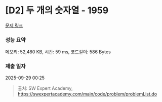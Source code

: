 # [D2] 두 개의 숫자열 - 1959 

[문제 링크](https://swexpertacademy.com/main/code/problem/problemDetail.do?contestProbId=AV5PpoFaAS4DFAUq) 

### 성능 요약

메모리: 52,480 KB, 시간: 59 ms, 코드길이: 586 Bytes

### 제출 일자

2025-09-29 00:25



> 출처: SW Expert Academy, https://swexpertacademy.com/main/code/problem/problemList.do